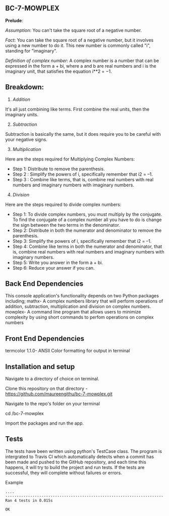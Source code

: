   **BC-7-MOWPLEX**
  -----------------

**Prelude**:

*Assumption*: 
You can't take the square root of a negative number.

*Fact*:
You can take the square root of a negative number, but it involves using a new number to do it. This new number is commonly called "i", standing for "imaginary".

*Definition of complex number*:
A complex number is a number that can be expressed in the form a + bi, where a and b are real numbers and i is the imaginary unit, that satisfies the equation i**2 = −1.

**Breakdown**:
  ----------

1. *Addition*

It's all just combining like terms. First combine the real units, then the imaginary units.

2. *Subtraction*

Subtraction is basically the same, but it does require you to be careful with your negative signs.

3. *Multiplication*

Here are the steps required for Multiplying Complex Numbers:

* Step 1:	Distribute to remove the parenthesis.
* Step 2 : Simplify the powers of i, specifically remember that i2 = –1.
* Step 3 : Combine like terms, that is, combine real numbers with real numbers and imaginary numbers with imaginary numbers.

4. *Division*

Here are the steps required to divide complex numbers:

* Step 1:	To divide complex numbers, you must multiply by the conjugate. To find the conjugate of a complex number all you have to do is    change the sign between the two terms in the denominator.
* Step 2:	Distribute in both the numerator and denominator to remove the parenthesis.
* Step 3:	Simplify the powers of i, specifically remember that i2 = –1.
* Step 4:	Combine like terms in both the numerator and denominator, that is, combine real numbers with real numbers and imaginary numbers with imaginary numbers.
* Step 5:	Write you answer in the form a + bi.
* Step 6:	Reduce your answer if you can.

**Back End Dependencies**
  ----------------------
This console application's functionality depends on two Python packages including;
mathx- A complex numbers library that will perform operations of addition, subtraction, multiplication and division on complex numbers.
mowplex- A command line program that allows users to  minimize complexity by using short commands to perfom operations on complex numbers

**Front End Dependencies**
  -----------------------

termcolor 1.1.0- ANSII Color formatting for output in terminal

**Installation and setup**
  -----------------------

Navigate to a directory of choice on terminal.

Clone this repository on that directory - https://github.com/maureengithu/bc-7-mowplex.git

Navigate to the repo's folder on your terminal

cd /bc-7-mowplex

Import the packages and run the app.

**Tests**
  -----

The tests have been written using python's TestCase class.
The program is intergrated to Travis CI which automatically detects when a commit has been made and pushed to the GitHub repository, and each time this happens, it will try to build the project and run tests.
If the tests are successful, they will complete without failures or errors.

Example
```
....
----------------------------------------------------------------------
Ran 4 tests in 0.015s

OK
```
